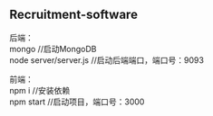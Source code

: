 ## Recruitment-software

后端：   
mongo    //启动MongoDB   
node server/server.js  //启动后端端口，端口号：9093   

前端：    
npm i //安装依赖  
npm start //启动项目，端口号：3000
